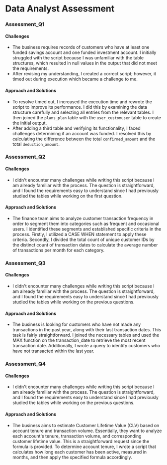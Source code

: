 # Data Analyst Assessment

### Assessment_Q1
#### Challenges
- The business requires records of customers who have at least one funded savings account and one funded investment account. I initially struggled with the script because I was unfamiliar with the table structures, which resulted in null values in the output that did not meet the requirements.
- After revising my understanding, I created a correct script; however, it timed out during execution which became a challenge to me.

#### Approach and Solutions
- To resolve timed out, I increased the execution time and rewrote the script to improve its performance. I did this by examining the data structure carefully and selecting all entries from the relevant tables. I then joined the `plans_plan` table with the `user_customuser` table to create the initial output.
- After adding a third table and verifying its functionality, I faced challenges determining if an account was funded. I resolved this by calculating the difference between the total `confirmed_amount` and the total `deduction_amount`.

### Assessment_Q2
#### Challenges
- I didn't encounter many challenges while writing this script because I am already familiar with the process. The question is straightforward, and I found the requirements easy to understand since I had previously studied the tables while working on the first question.

#### Approach and Solutions
- The finance team aims to analyze customer transaction frequency in order to segment them into categories such as frequent and occasional users. I identified these segments and established specific criteria in the process. Firstly, I utilized a CASE WHEN statement to apply these criteria. Secondly, I divided the total count of unique customer IDs by the distinct count of transaction dates to calculate the average number of transactions per month for each category. 

### Assessment_Q3
#### Challenges
- I didn't encounter many challenges while writing this script because I am already familiar with the process. The question is straightforward, and I found the requirements easy to understand since I had previously studied the tables while working on the previous questions.

#### Approach and Solutions
- The business is looking for customers who have not made any transactions in the past year, along with their last transaction dates. This task is fairly straightforward. I joined the necessary tables and used the MAX function on the transaction_date to retrieve the most recent transaction date. Additionally, I wrote a query to identify customers who have not transacted within the last year.

### Assessment_Q4
#### Challenges
- I didn't encounter many challenges while writing this script because I am already familiar with the process. The question is straightforward, and I found the requirements easy to understand since I had previously studied the tables while working on the previous questions.

#### Approach and Solutions
- The business aims to estimate Customer Lifetime Value (CLV) based on account tenure and transaction volume. Essentially, they want to analyze each account's tenure, transaction volume, and corresponding customer lifetime value. This is a straightforward request since the formula is provided. To determine account tenure, I wrote a script that calculates how long each customer has been active, measured in months, and then apply the specified formula accordingly.
